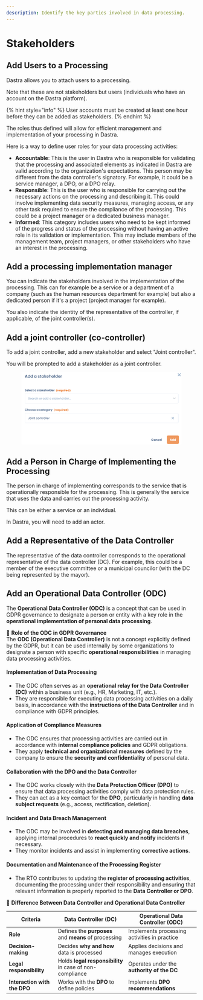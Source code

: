 ```yaml
---
description: Identify the key parties involved in data processing.
---
```


# Stakeholders

## Add Users to a Processing

Dastra allows you to attach users to a processing.

Note that these are not stakeholders but users (individuals who have an account on the Dastra platform).

{% hint style="info" %}
User accounts must be created at least one hour before they can be added as stakeholders.
{% endhint %}

The roles thus defined will allow for efficient management and implementation of your processing in Dastra.

Here is a way to define user roles for your data processing activities:

* **Accountable**: This is the user in Dastra who is responsible for validating that the processing and associated elements as indicated in Dastra are valid according to the organization's expectations. This person may be different from the data controller's signatory. For example, it could be a service manager, a DPO, or a DPO relay.
* **Responsible**: This is the user who is responsible for carrying out the necessary actions on the processing and describing it. This could involve implementing data security measures, managing access, or any other task required to ensure the compliance of the processing. This could be a project manager or a dedicated business manager.
* **Informed**: This category includes users who need to be kept informed of the progress and status of the processing without having an active role in its validation or implementation. This may include members of the management team, project managers, or other stakeholders who have an interest in the processing.

## Add a processing implementation manager

You can indicate the stakeholders involved in the implementation of the processing. This can for example be a service or a department of a company (such as the human resources department for example) but also a dedicated person if it's a project (project manager for example).

You also indicate the identity of the representative of the controller, if applicable, of the joint controller(s).

## Add a joint controller (co-controller)

To add a joint controller, add a new stakeholder and select "Joint controller".&#x20;

You will be prompted to add a stakeholder as a joint controller.

<figure><img src="../../../.gitbook/assets/image (1) (1).png" alt=""><figcaption></figcaption></figure>

## Add a Person in Charge of Implementing the Processing

The person in charge of implementing corresponds to the service that is operationally responsible for the processing. This is generally the service that uses the data and carries out the processing activity.

This can be either a service or an individual.

In Dastra, you will need to add an actor.



## Add a Representative of the Data Controller

The representative of the data controller corresponds to the operational representative of the data controller (DC). For example, this could be a member of the executive committee or a municipal councilor (with the DC being represented by the mayor).



## **Add an Operational Data Controller (ODC)**&#x20;

The **Operational Data Controller (ODC)** is a concept that can be used in GDPR governance to designate a person or entity with a key role in the **operational implementation of personal data processing**.

📌 **Role of the ODC in GDPR Governance**\
The **ODC (Operational Data Controller)** is not a concept explicitly defined by the GDPR, but it can be used internally by some organizations to designate a person with specific **operational responsibilities** in managing data processing activities.

#### **Implementation of Data Processing**

* The ODC often serves as an **operational relay for the Data Controller (DC)** within a business unit (e.g., HR, Marketing, IT, etc.).
* They are responsible for executing data processing activities on a daily basis, in accordance with the **instructions of the Data Controller** and in compliance with GDPR principles.

#### **Application of Compliance Measures**

* The ODC ensures that processing activities are carried out in accordance with **internal compliance policies** and GDPR obligations.
* They apply **technical and organizational measures** defined by the company to ensure the **security and confidentiality** of personal data.

#### **Collaboration with the DPO and the Data Controller**

* The ODC  works closely with the **Data Protection Officer (DPO)** to ensure that data processing activities comply with data protection rules.
* They can act as a key contact for the **DPO**, particularly in handling **data subject requests** (e.g., access, rectification, deletion).

#### **Incident and Data Breach Management**

* The ODC may be involved in **detecting and managing data breaches**, applying internal procedures to **react quickly and notify** incidents if necessary.
* They monitor incidents and assist in implementing **corrective actions**.

#### **Documentation and Maintenance of the Processing Register**

* The RTO contributes to updating the **register of processing activities**, documenting the processing under their responsibility and ensuring that relevant information is properly reported to the **Data Controller or DPO**.

🎯 **Difference Between Data Controller and Operational Data Controller**

| **Criteria**                 | **Data Controller (DC)**                                 | **Operational Data Controller (ODC)**        |
| ---------------------------- | -------------------------------------------------------- | -------------------------------------------- |
| **Role**                     | Defines the **purposes** and **means** of processing     | Implements processing activities in practice |
| **Decision-making**          | Decides **why and how** data is processed                | Applies decisions and manages execution      |
| **Legal responsibility**     | Holds **legal responsibility** in case of non-compliance | Operates under the **authority of the DC**   |
| **Interaction with the DPO** | Works with the **DPO** to define policies                | Implements **DPO recommendations**           |
